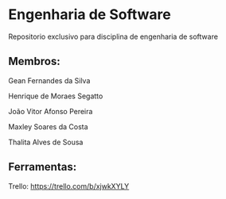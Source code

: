 # Engenharia de Software
Repositorio exclusivo para disciplina de engenharia de software

## Membros:

Gean Fernandes da Silva

Henrique de Moraes Segatto

João Vitor Afonso Pereira

Maxley Soares da Costa 

Thalita Alves de Sousa 

## Ferramentas:

Trello: https://trello.com/b/xjwkXYLY

